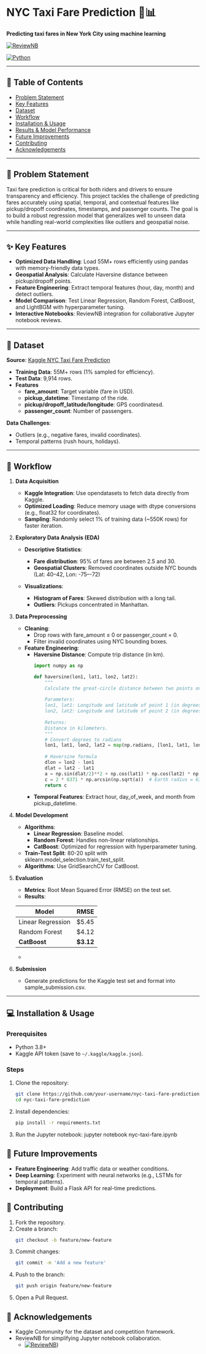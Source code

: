 # NYC Taxi Fare Prediction 🚕📊  
**Predicting taxi fares in New York City using machine learning**  

[![ReviewNB](https://img.shields.io/badge/ReviewNB-Interactive_Code_Review-00A98F?style=for-the-badge&logo=jupyter)](https://app.reviewnb.com/AsmitMalviya/NYC-Taxi-Fare-Prediction/blob/master/nyc-taxi-fare.ipynb/file) 

[![Python](https://img.shields.io/badge/Python-3.8%2B-blue?logo=python)](https://www.python.org/)  

---

## 📌 Table of Contents  
- [Problem Statement](#-problem-statement)  
- [Key Features](#-key-features)  
- [Dataset](#-dataset)  
- [Workflow](#-workflow)  
- [Installation & Usage](#-installation--usage)  
- [Results & Model Performance](#-results--model-performance)  
- [Future Improvements](#-future-improvements)  
- [Contributing](#-contributing)  
- [Acknowledgements](#-acknowledgements)  

---

## 🎯 Problem Statement  
Taxi fare prediction is critical for both riders and drivers to ensure transparency and efficiency. This project tackles the challenge of predicting fares accurately using spatial, temporal, and contextual features like pickup/dropoff coordinates, timestamps, and passenger counts. The goal is to build a robust regression model that generalizes well to unseen data while handling real-world complexities like outliers and geospatial noise.

---

## ✨ Key Features  
- **Optimized Data Handling**: Load 55M+ rows efficiently using pandas with memory-friendly data types.  
- **Geospatial Analysis**: Calculate Haversine distance between pickup/dropoff points.
- **Feature Engineering**: Extract temporal features (hour, day, month) and detect outliers.  
- **Model Comparison**: Test Linear Regression, Random Forest, CatBoost, and LightBGM with hyperparameter tuning.  
- **Interactive Notebooks**: ReviewNB integration for collaborative Jupyter notebook reviews.

---

## 📂 Dataset  
**Source**: [Kaggle NYC Taxi Fare Prediction](https://www.kaggle.com/c/new-york-city-taxi-fare-prediction)  
- **Training Data**: 55M+ rows (1% sampled for efficiency).  
- **Test Data**: 9,914 rows.
- **Features**
  - **fare_amount**: Target variable (fare in USD).
  - **pickup_datetime**: Timestamp of the ride.
  - **pickup/dropoff_latitude/longitude**: GPS coordinatesd.
  - **passenger_count**: Number of passengers.    
  

**Data Challenges**:  
- Outliers (e.g., negative fares, invalid coordinates).  
- Temporal patterns (rush hours, holidays).  

---

## 🔄 Workflow  
1. **Data Acquisition**
   - **Kaggle Integration**: Use opendatasets to fetch data directly from Kaggle.
   - **Optimized Loading**: Reduce memory usage with dtype conversions (e.g., float32 for coordinates).
   - **Sampling**: Randomly select 1% of training data (~550K rows) for faster iteration.   
2. **Exploratory Data Analysis (EDA)**
   - **Descriptive Statistics**:
     - **Fare distribution**: 95% of fares are between 2.5 and 30.
     - **Geospatial Clusters**: Removed coordinates outside NYC bounds (Lat: 40–42, Lon: -75–-72)
    
   - **Visualizations**:
     - **Histogram of Fares**: Skewed distribution with a long tail.
     - **Outliers**: Pickups concentrated in Manhattan.
3. **Data Preprocessing**
   - **Cleaning**:
     - Drop rows with fare_amount ≤ 0 or passenger_count = 0.
     - Filter invalid coordinates using NYC bounding boxes.
   - **Feature Engineering**:
     - **Haversine Distance**: Compute trip distance (in km).
       ```python
       import numpy as np

       def haversine(lon1, lat1, lon2, lat2):
           """
           Calculate the great-circle distance between two points on Earth.
           
           Parameters:
           lon1, lat1: Longitude and latitude of point 1 (in degrees).
           lon2, lat2: Longitude and latitude of point 2 (in degrees).
           
           Returns:
           Distance in kilometers.
           """
           # Convert degrees to radians
           lon1, lat1, lon2, lat2 = map(np.radians, [lon1, lat1, lon2, lat2])
           
           # Haversine formula
           dlon = lon2 - lon1
           dlat = lat2 - lat1
           a = np.sin(dlat/2)**2 + np.cos(lat1) * np.cos(lat2) * np.sin(dlon/2)**2
           c = 2 * 6371 * np.arcsin(np.sqrt(a))  # Earth radius = 6371 km
           return c
     - **Temporal Features**: Extract hour, day_of_week, and month from pickup_datetime.
4. **Model Development**
     - **Algorithms**:   
       - **Linear Regression**: Baseline model.
       - **Random Forest**: Handles non-linear relationships.
       - **CatBoost**: Optimized for regression with hyperparameter tuning.
     - **Train-Test Split**: 80-20 split with sklearn.model_selection.train_test_split.
     - **Algorithms**: Use GridSearchCV for CatBoost.
5. **Evaluation**
   - **Metrics**: Root Mean Squared Error (RMSE) on the test set.
   - **Results**:
     
    | Model               | RMSE   |
    |---------------------|--------|
    | Linear Regression   | $5.45  |
    | Random Forest       | $4.12  |
    | **CatBoost**        | **$3.12** |  
   -
6. **Submission**
     - Generate predictions for the Kaggle test set and format into sample_submission.csv.

---

## 💻 Installation & Usage  
### Prerequisites  
- Python 3.8+  
- Kaggle API token (save to `~/.kaggle/kaggle.json`).  

### Steps  
1. Clone the repository:  
   ```bash
   git clone https://github.com/your-username/nyc-taxi-fare-prediction.git
   cd nyc-taxi-fare-prediction
2. Install dependencies:  
   ```bash
   pip install -r requirements.txt
3. Run the Jupyter notebook:
   jupyter notebook nyc-taxi-fare.ipynb

## 🚀 Future Improvements 
- **Feature Engineering**: Add traffic data or weather conditions. 
- **Deep Learning**: Experiment with neural networks (e.g., LSTMs for temporal patterns).
- **Deployment**: Build a Flask API for real-time predictions.

## 🤝 Contributing 
1. Fork the repository.
2. Create a branch:
   ```bash
   git checkout -b feature/new-feature
3. Commit changes:
   ```bash
   git commit -m 'Add a new feature'
4. Push to the branch:
   ```bash
   git push origin feature/new-feature
5. Open a Pull Request.      
   
## 🙏 Acknowledgements
- Kaggle Community for the dataset and competition framework.
- ReviewNB for simplifying Jupyter notebook collaboration.
  - [![ReviewNB](https://img.shields.io/badge/ReviewNB-Interactive_Code_Review-00A98F?style=for-the-badge&logo=jupyter)](https://app.reviewnb.com/AsmitMalviya/NYC-Taxi-Fare-Prediction/blob/master/nyc-taxi-fare.ipynb/file ))    
